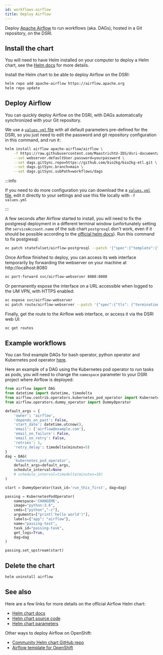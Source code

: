 ```yaml
---
id: workflows-airflow
title: Deploy Airflow
---
```


Deploy [Apache Airflow](https://airflow.apache.org) to run workflows (aka. DAGs), hosted in a Git repository, on the DSRI. 

## Install the chart

You will need to have Helm installed on your computer to deploy a Helm chart, see the [Helm docs](/docs/helm) for more details.

Install the Helm chart to be able to deploy Airflow on the DSRI:

```bash
helm repo add apache-airflow https://airflow.apache.org
helm repo update
```

## Deploy Airflow

You can quickly deploy Airflow on the DSRI, with DAGs automatically synchronized with your Git repository. 

We use a [`values.yml` file](https://github.com/MaastrichtU-IDS/dsri-documentation/blob/master/applications/airflow/values.yml) with all default parameters pre-defined for the DSRI, so you just need to edit the password and git repository configuration in this command, and run it:

```bash
helm install airflow apache-airflow/airflow \
    -f https://raw.githubusercontent.com/MaastrichtU-IDS/dsri-documentation/master/applications/airflow/values.yml \
    --set webserver.defaultUser.password=yourpassword \
    --set dags.gitSync.repo=https://github.com/bio2kg/bio2kg-etl.git \
    --set dags.gitSync.branch=main \
    --set dags.gitSync.subPath=workflows/dags
```

:::info 

If you need to do more configuration you can download the a [`values.yml` file](https://github.com/MaastrichtU-IDS/dsri-documentation/blob/master/applications/airflow/values.yml), edit it directly to your settings and use this file locally with `-f values.yml`

:::

A few seconds after Airflow started to install, you will need to fix the postgresql deployment in a different terminal window (unfortunately setting the `serviceAccount.name` of the sub chart `postgresql` don't work, even if it should be possible according to the [official helm docs](https://helm.sh/docs/chart_template_guide/subcharts_and_globals/)). Run this command to fix postgresql:

```bash
oc patch statefulset/airflow-postgresql --patch '{"spec":{"template":{"spec": {"serviceAccountName": "anyuid"}}}}'
```

Once Airflow finished to deploy, you can access its web interface temporarily by forwarding the webserver on your machine at http://localhost:8080

```bash
oc port-forward svc/airflow-webserver 8080:8080
```

Or permanently expose the interface on a URL accessible when logged to the UM VPN, with HTTPS enabled:

```bash
oc expose svc/airflow-webserver
oc patch route/airflow-webserver --patch '{"spec":{"tls": {"termination": "edge", "insecureEdgeTerminationPolicy": "Redirect"}}}'
```

Finally, get the route to the Airflow web interface, or access it via the DSRI web UI:

```bash
oc get routes
```

## Example workflows

You can find example DAGs for bash operator, python operator and Kubernetes pod operator [here](https://github.com/MaastrichtU-IDS/dsri-documentation/tree/master/applications/airflow/dags).

Here an example of a DAG using the Kubernetes pod operator to run tasks as pods, you will need to change the `namespace` parameter to your DSRI project where Airflow is deployed:

```python
from airflow import DAG
from datetime import datetime, timedelta
from airflow.contrib.operators.kubernetes_pod_operator import KubernetesPodOperator
from airflow.operators.dummy_operator import DummyOperator

default_args = {
    'owner': 'airflow',
    'depends_on_past': False,
    'start_date': datetime.utcnow(),
    'email': ['airflow@example.com'],
    'email_on_failure': False,
    'email_on_retry': False,
    'retries': 1,
    'retry_delay': timedelta(minutes=5)
}
dag = DAG(
    'kubernetes_pod_operator',
    default_args=default_args, 
    schedule_interval=None
    # schedule_interval=timedelta(minutes=10)
)

start = DummyOperator(task_id='run_this_first', dag=dag)

passing = KubernetesPodOperator(
    namespace='CHANGEME',
    image="python:3.6",
    cmds=["python","-c"],
    arguments=["print('hello world')"],
    labels={"app": "airflow"},
    name="passing-test",
    task_id="passing-task",
    get_logs=True,
    dag=dag
)

passing.set_upstream(start)
```

## Delete the chart

```bash
helm uninstall airflow
```

## See also

Here are a few links for more details on the official Airflow Helm chart:

* [Helm chart docs](https://airflow.apache.org/docs/helm-chart/stable/index.html)
* [Helm chart source code](https://github.com/apache/airflow/tree/main/chart)
* [Helm chart parameters](https://airflow.apache.org/docs/helm-chart/stable/parameters-ref.html)

Other ways to deploy Airflow on OpenShift:

* [Community Helm chart GitHub repo](https://github.com/airflow-helm/charts/tree/main/charts/airflow)
* [Airflow template for OpenShift](https://github.com/CSCfi/airflow-openshift)